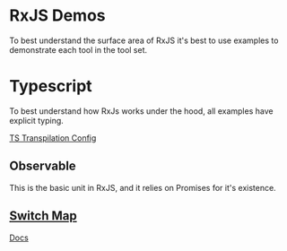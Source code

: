 # RxJS Demos

To best understand the surface area of RxJS it's best to use examples to demonstrate each tool in the tool set.

# Typescript

To best understand how RxJs works under the hood, all examples have explicit typing.

[TS Transpilation Config](https://www.typescriptlang.org/docs/handbook/tsconfig-json.html)

## Observable

This is the basic unit in RxJS, and it relies on Promises for it's existence.

## [Switch Map](https://www.learnrxjs.io/learn-rxjs/operators/transformation/switchmap)

[Docs](https://rxjs.dev/api/operators/switchMap)



